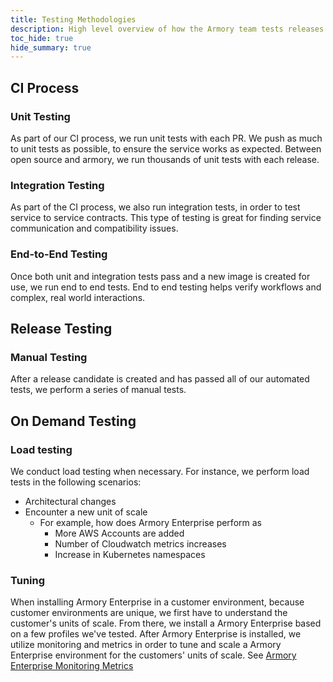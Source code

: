 ```yaml
---
title: Testing Methodologies
description: High level overview of how the Armory team tests releases
toc_hide: true
hide_summary: true
---
```


## CI Process

### Unit Testing

As part of our CI process, we run unit tests with each PR. We push as much to unit tests as possible, to ensure the service works as expected. Between open source and armory, we run thousands of unit tests with each release.

### Integration Testing

As part of the CI process, we also run integration tests, in order to test service to service contracts. This type of testing is great for finding service communication and compatibility issues.

### End-to-End Testing

Once both unit and integration tests pass and a new image is created for use, we run end to end tests. End to end testing helps verify workflows and complex, real world interactions.


## Release Testing

### Manual Testing

After a release candidate is created and has passed all of our automated tests, we perform a series of manual tests.

## On Demand Testing

### Load testing

We conduct load testing when necessary. For instance, we perform load tests in the following scenarios:

- Architectural changes
- Encounter a new unit of scale
  - For example, how does Armory Enterprise perform as
    - More AWS Accounts are added
    - Number of Cloudwatch metrics increases
    - Increase in Kubernetes namespaces

### Tuning

When installing Armory Enterprise in a customer environment, because customer environments are unique, we first have to understand the customer's units of scale. From there, we install a Armory Enterprise based on a few profiles we've tested. After Armory Enterprise is installed, we utilize monitoring and metrics in order to tune and scale a Armory Enterprise environment for the customers' units of scale.  See [Armory Enterprise Monitoring Metrics](https://armory.slab.com/posts/mhge9l4u)
